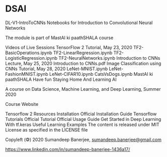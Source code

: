# DSAI

DL-V1-IntroToCNNs
Notebooks for Introduction to Convolutional Neural Networks

The module is part of MastAI ki paathSHALA course

Videos of Live Sessions
TensorFlow 2 Tutorial, May 23, 2020
TF2-BasicOperations.ipynb
TF2-LinearRegression.ipynb
TF2-LogisticRegression.ipynb
TF2-NeuralNetworks.ipynb
Introduction to CNNs Lecture, May 25, 2020
Introduction to CNNs.pdf
Image Classification using CNNs Tutorial, May 28, 2020
LeNet-MNIST.ipynb
LeNet-FashionMNIST.ipynb
LeNet-CIFAR10.ipynb
CatsVsDogs.ipynb
MastAI ki paathSHALA
Have fun Staying Home And Learning AI

A course on Data Science, Machine Learning, and Deep Learning, Summer 2020

Course Website

Tensorflow 2 Resources
Installation
Official Installation Guide
Tensorflow Tutorials
Official Tutorial
Official Usage Guide
Get Started in Deep Learning With tf.keras
Useful Learning Examples
The content is released under MIT License as specified in the LICENSE file

Copyleft (🄯) 2020 Sumandeep Banerjee, sumandeep.banerjee@gmail.com

https://www.linkedin.com/in/sumandeep-banerjee-1436a17/
